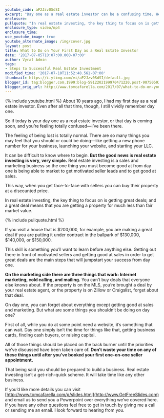 ```yaml
---
youtube_code: aP2Jzv0SdSI
excerpt: "Day one as a real estate investor can be a confusing time. Here are the things you need to know about how to succeed and where to begin."
enclosure:
pullquote: "In real estate investing, the key thing to focus on is getting great deals."
enclosure_type: video/mp4
enclosure_time:
use_youtube_image: true
youtube_alternate_image: /img/cover.jpg
layout: post
title: What to Do on Your First Day as a Real Estate Investor
date: '2017-07-05T10:07:00.000-07:00'
author: Vyral Admin
tags:
- Steps to Successful Real Estate Investment
modified_time: '2017-07-10T11:52:48.561-07:00'
thumbnail: https://i.ytimg.com/vi/aP2Jzv0SdSI/default.jpg
blogger_id: tag:blogger.com,1999:blog-5912202199970471220.post-9075059326353519799
blogger_orig_url: http://www.tomcafarella.com/2017/07/what-to-do-on-your-first-day-as-real.html
---
```

{% include youtube.html %}
About 10 years ago, I had my first day as a real estate investor. Even after all that time, though, I still vividly remember day one. 

So if today is your day one as a real estate investor, or that day is coming soon, and you’re feeling totally confused—I’ve been there. 

The feeling of being lost is totally normal. There are so many things you may feel that you should or could be doing—like getting a new phone number for your business, launching your website, and starting your LLC.

It can be difficult to know where to begin. **But the good news is real estate investing is very, very simple.** Real estate investing is a sales and marketing business so the one thing you must become good at from day one is being able to market to get motivated seller leads and to get good at sales. 

This way, when you get face-to-face with sellers you can buy their property at a discounted price. 

In real estate investing, the key thing to focus on is getting great deals; and a great deal means that you are getting a property for much less than fair market value. 

{% include pullquote.html %}

If you visit a house that is $200,000, for example, you are making a great deal if you are putting it under contract in the ballpark of $130,000, $140,000, or $150,000. 

This skill is something you’ll want to learn before anything else. Getting out there in front of motivated sellers and getting good at sales in order to get great deals are the main steps that will jumpstart your success from day one. 

**On the marketing side there are three things that work: Internet marketing, cold calling, and mailing.** You can’t buy deals that everyone else knows about. If the property is on the MLS, you’re brought a deal by your real estate agent, or the property is on Zillow or Craigslist, forget about that deal. 

On day one, you can forget about everything except getting good at sales and marketing. But what are some things you shouldn’t be doing on day one?

First of all, while you do at some point need a website, it’s something that can wait. Day one simply isn’t the time for things like that, getting business cards, finding cash buyers, or raising capital. 

All of those things should be placed on the back burner until the priorities we’ve discussed have been taken care of. **Don’t waste your time on any of these things until after you’ve booked your first one-on-one seller appointment.** 
 
That being said you should be prepared to build a business. Real estate investing isn’t a get-rich-quick scheme. It will take time like any other business.

If you’d like more details you can visit [http://www.tomcafarella.com/p/slides.html](http://www.GetFreeSlides.com) and email us to send you a Powerpoint over everything we’ve covered here. If you have any other questions feel free to get in touch by giving me a call or sending me an email. I look forward to hearing from you.